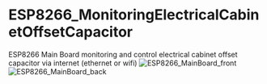 # ESP8266_MonitoringElectricalCabinetOffsetCapacitor
ESP8266 Main Board monitoring and control electrical cabinet offset capacitor via internet (ethernet or wifi)
![ESP8266_MainBoard_front](https://github.com/kimnhuthoang/ESP8266_MonitoringElectricalCabinetOffsetCapacitor/assets/94977540/9ed1ee13-2593-4c26-bd78-de2326abbb22)
![ESP8266_MainBoard_back](https://github.com/kimnhuthoang/ESP8266_MonitoringElectricalCabinetOffsetCapacitor/assets/94977540/9f773572-f7f1-4a24-8845-187ed281013d)
